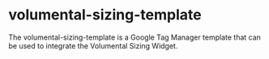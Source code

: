 # volumental-sizing-template

The volumental-sizing-template is a Google Tag Manager template that can be used to integrate the Volumental Sizing Widget.
